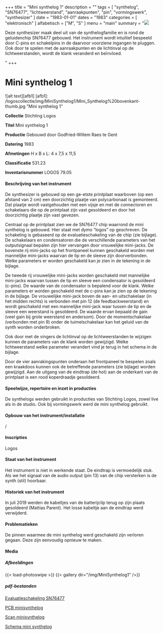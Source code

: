 ﻿+++
title = "Mini synthelog 1"
description = ""
tags = [ 
"synthelog", "SN76477",
"lichtweerstand",
"aanraakpunten",
"pin", "vormingswerk",
"synthesizer"
]
date = "1983-01-01"
dates = "1983"
categories = [ "elektronisch"
]
alfabetisch = ["M", "S"
]
menu = "main"
summary = "<a href='/logoscollectie/1979/mini_synthelog'><img src='/logoscollectie/img/MiniSynthelog/Mini_Synthelog%20bovenkant-thumb.jpg'></a><p>Deze synthesizer maak deel uit van de synthelogfamilie en is rond de geluidenchip SN76477 gebouwd. Het instrument wordt intuïtief bespeeld door C-pins en schakelpins in de daarvoor voorziene ingangen te pluggen. Ook door te spelen met de aanraakpunten en de lichtinval op de lichtweerstanden, wordt de klank veranderd en beïnvloed.</p>"
+++



# Mini synthelog 1

![alt text][afb1]
[afb1]: /logoscollectie/img/MiniSynthelog1/Mini_Synthelog%20bovenkant-thumb.jpg "Mini synthelog 1"

**Collectie** 
Stichting Logos

**Titel**
Mini synthelog 1

**Productie**
Gebouwd door Godfried-Willem Raes te Gent

**Datering**
1983

**Afmetingen**
H x B x L: 4 x 7,5 x 11,5

**Classificatie**
531.23

**Inventarisnummer**
LOGOS 79.05

#### Beschrijving van het instrument
De synthesizer is gebouwd op een ge-etste printplaat waarboven (op een afstand van 2 cm) een doorzichtig plaatje van polycarbonaat is gemonteerd. Dat plaatje wordt vastgehouden met een vijsje en met de connectoren en schakelaars die op de printplaat zijn vast gesoldeerd en door het doorzichtig plaatje zijn vast gevezen.

Centraal op de printplaat zien we de SN76477 chip waarrond de mini synthelog is gebouwd. Hier staat met dymo “logos” op geschreven. De schakeling is gebaseerd op de evaluatieschakeling van de chip (zie bijlage). De schakelaars en condensatoren die de verschillende parameters van het outputsignaal bepalen zijn hier vervangen door vrouwelijke mini-jacks. De bovenste rij mini-jacks op het frontpaneel kunnen geschakeld worden met mannelijke mini-jacks waarvan de tip en de sleeve zijn doorverbonden. Welke parameters er worden geschakeld kan je zien in de tekening in de bijlage. 

De tweede rij vrouwelijke mini-jacks worden geschakeld met mannelijke mini-jacks waarvan tussen de tip en sleeve een condensator is gesoldeerd (c-pins). De waarde van de condensator is bepalend voor de klank. Welke parameters er worden geschakeld met de c-pins kan je zien op de tekening in de bijlage. De vrouwelijke mini-jack boven de aan- en uitschakelaar (in het midden rechts) is verbonden met pin 12 (de feedbackweerstand) en  wordt geschakeld met een mannelijke mini-jack waar tussen de tip en de sleeve een weerstand is gesoldeerd. De waarde ervan bepaald de gain (veel gain bij grote weerstand en andersom). Door de momentschakelaar (verbonden met pin 9) onder de tuimelschakelaar kan het geluid van de synth worden onderbroken. 

Ook door met de vingers de lichtinval op de lichtweerstanden te wijzigen kunnen de parameters van de klank worden gewijzigd. Welke lichtweerstand welke parameter verandert vind je terug in het schema in de bijlage.  

Door de vier aanrakingspunten onderaan het frontpaneel te bespelen zoals een kraakdoos kunnen ook de betreffende parameters (zie bijlage) worden gewijzigd. 
Aan de uitgang van de eindtrap (de hot) aan de onderkant van de printplaat is een rood koperdraadje gesoldeerd.

#### Speelwijze, repertoire en inzet in producties
De synthelogs werden gebruikt in producties van Stichting Logos, zowel live als in de studio. Ook bij vormingswerk werd de mini synthelog gebruikt.

#### Opbouw van het instrument/installatie
/

#### Inscripties
Logos

#### Staat van het instrument
Het instrument is niet in werkende staat. De eindtrap is vermoedelijk stuk. Als we het signaal van de audio output (pin 13) van de chip versterken is de synth (stil) hoorbaar. 

#### Historiek van het instrument
In juli 2019 werden de kabeltjes van de batterijclip terug op zijn plaats gesoldeerd (Mattias Parent). Het losse kabeltje aan de eindtrap werd verwijderd. 

#### Problematieken
De pinnen waarmee de mini synthelog werd geschakeld zijn verloren gegaan. Deze zijn eenvoudig opnieuw te maken.

#### Media
##### Afbeeldingen
{{< load-photoswipe >}}
{{< gallery dir="/img/MiniSynthelog1" />}}

##### pdf-bestanden
[Evaluatieschakeling SN76477](/logoscollectie/pdf/MiniSynthelog1/Evaluatieschakeling_SN76477.pdf)

[PCB minisynthelog](/logoscollectie/pdf/MiniSynthelog1/PCB_minisynthelog.pdf)

[Scan minisynthelog](/logoscollectie/pdf/MiniSynthelog1/Scan_minisynthelog.pdf)

[Schema mini synthelog](/logoscollectie/pdf/MiniSynthelog1/Schema_mini_synthelog.pdf)